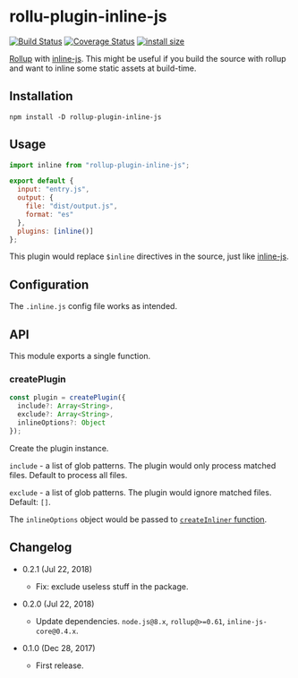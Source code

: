 rollu-plugin-inline-js
======================

[![Build Status](https://travis-ci.org/eight04/rollup-plugin-inline-js.svg?branch=master)](https://travis-ci.org/eight04/rollup-plugin-inline-js)
[![Coverage Status](https://coveralls.io/repos/github/eight04/rollup-plugin-inline-js/badge.svg?branch=master)](https://coveralls.io/github/eight04/rollup-plugin-inline-js?branch=master)
[![install size](https://packagephobia.now.sh/badge?p=rollup-plugin-inline-js)](https://packagephobia.now.sh/result?p=rollup-plugin-inline-js)

[Rollup](https://github.com/rollup/rollup) with [inline-js](https://www.npmjs.com/package/inline-js). This might be useful if you build the source with rollup and want to inline some static assets at build-time.

Installation
------------

```
npm install -D rollup-plugin-inline-js
```

Usage
-----

```js
import inline from "rollup-plugin-inline-js";

export default {
  input: "entry.js",
  output: {
    file: "dist/output.js",
    format: "es"
  },
  plugins: [inline()]
};
```

This plugin would replace `$inline` directives in the source, just like [inline-js](https://www.npmjs.com/package/inline-js).

Configuration
-------------

The `.inline.js` config file works as intended.

API
----

This module exports a single function.

### createPlugin

```js
const plugin = createPlugin({
  include?: Array<String>,
  exclude?: Array<String>,
  inlineOptions?: Object
});
```

Create the plugin instance.

`include` - a list of glob patterns. The plugin would only process matched files. Default to process all files.

`exclude` - a list of glob patterns. The plugin would ignore matched files. Default: `[]`.

The `inlineOptions` object would be passed to [`createInliner` function](https://github.com/eight04/inline-js-core#createinliner).

Changelog
---------

* 0.2.1 (Jul 22, 2018)

  - Fix: exclude useless stuff in the package.

* 0.2.0 (Jul 22, 2018)

  - Update dependencies. `node.js@8.x`, `rollup@>=0.61`, `inline-js-core@0.4.x`.

* 0.1.0 (Dec 28, 2017)

  - First release.
